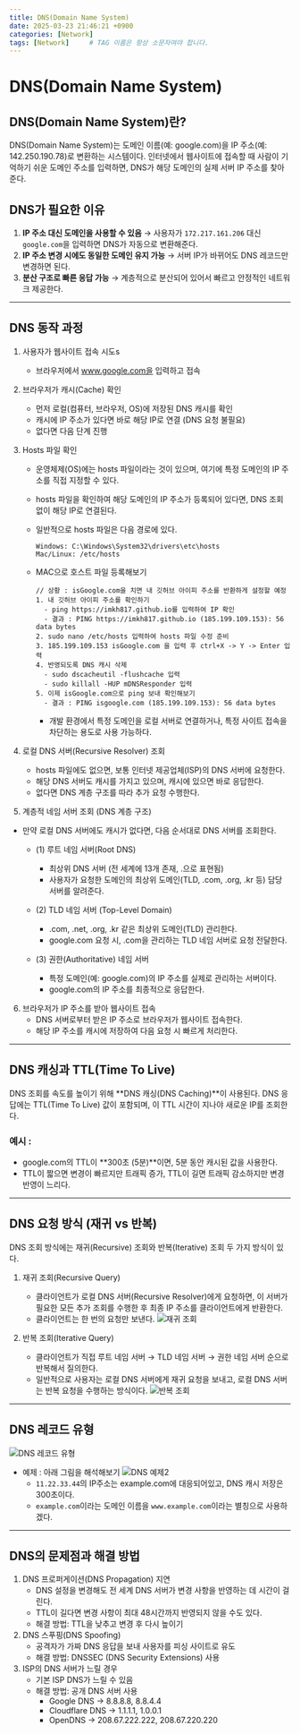 ```yaml
---
title: DNS(Domain Name System)
date: 2025-03-23 21:46:21 +0900
categories: [Network]
tags: [Network]     # TAG 이름은 항상 소문자여야 합니다.
---
```

# DNS(Domain Name System)

## DNS(Domain Name System)란?
DNS(Domain Name System)는 도메인 이름(예: google.com)을 IP 주소(예: 142.250.190.78)로 변환하는 시스템이다.
인터넷에서 웹사이트에 접속할 때 사람이 기억하기 쉬운 도메인 주소를 입력하면, DNS가 해당 도메인의 실제 서버 IP 주소를 찾아준다.

## DNS가 필요한 이유
1. **IP 주소 대신 도메인을 사용할 수 있음** → 사용자가 `172.217.161.206` 대신 `google.com`을 입력하면 DNS가 자동으로 변환해준다.
2. **IP 주소 변경 시에도 동일한 도메인 유지 가능** → 서버 IP가 바뀌어도 DNS 레코드만 변경하면 된다.
3. **분산 구조로 빠른 응답 가능** → 계층적으로 분산되어 있어서 빠르고 안정적인 네트워크 제공한다.

---

## DNS 동작 과정
1. 사용자가 웹사이트 접속 시도s
   - 브라우저에서 www.google.com을 입력하고 접속
2. 브라우저가 캐시(Cache) 확인
   - 먼저 로컬(컴퓨터, 브라우저, OS)에 저장된 DNS 캐시를 확인
   - 캐시에 IP 주소가 있다면 바로 해당 IP로 연결 (DNS 요청 불필요)
   - 없다면 다음 단계 진행
3. Hosts 파일 확인
   - 운영체제(OS)에는 hosts 파일이라는 것이 있으며, 여기에 특정 도메인의 IP 주소를 직접 지정할 수 있다.
   - hosts 파일을 확인하여 해당 도메인의 IP 주소가 등록되어 있다면, DNS 조회 없이 해당 IP로 연결된다.
   - 일반적으로 hosts 파일은 다음 경로에 있다.
      ```
      Windows: C:\Windows\System32\drivers\etc\hosts
      Mac/Linux: /etc/hosts
      ```
   - MAC으로 호스트 파일 등록해보기
   
     ```
     // 상황 : isGoogle.com을 치면 내 깃허브 아이피 주소를 반환하게 설정할 예정
     1. 내 깃허브 아이피 주소를 확인하기
       - ping https://imkh817.github.io를 입력하여 IP 확인
       - 결과 : PING https://imkh817.github.io (185.199.109.153): 56 data bytes
     2. sudo nano /etc/hosts 입력하여 hosts 파일 수정 준비
     3. 185.199.109.153 isGoogle.com 을 입력 후 ctrl+X -> Y -> Enter 입력
     4. 반영되도록 DNS 캐시 삭제
       - sudo dscacheutil -flushcache 입력
       - sudo killall -HUP mDNSResponder 입력
     5. 이제 isGoogle.com으로 ping 보내 확인해보기
       - 결과 : PING isgoogle.com (185.199.109.153): 56 data bytes
     ```
     - 개발 환경에서 특정 도메인을 로컬 서버로 연결하거나, 특정 사이트 접속을 차단하는 용도로 사용 가능하다.

4. 로컬 DNS 서버(Recursive Resolver) 조회
   - hosts 파일에도 없으면, 보통 인터넷 제공업체(ISP)의 DNS 서버에 요청한다.
   - 해당 DNS 서버도 캐시를 가지고 있으며, 캐시에 있으면 바로 응답한다.
   - 없다면 DNS 계층 구조를 따라 추가 요청 수행한다.

5. 계층적 네임 서버 조회 (DNS 계층 구조)
- 만약 로컬 DNS 서버에도 캐시가 없다면, 다음 순서대로 DNS 서버를 조회한다.

  - (1) 루트 네임 서버(Root DNS)
    - 최상위 DNS 서버 (전 세계에 13개 존재, .으로 표현됨)
    - 사용자가 요청한 도메인의 최상위 도메인(TLD, .com, .org, .kr 등) 담당 서버를 알려준다.

  - (2) TLD 네임 서버 (Top-Level Domain)
    - .com, .net, .org, .kr 같은 최상위 도메인(TLD) 관리한다.
    - google.com 요청 시, .com을 관리하는 TLD 네임 서버로 요청 전달한다.

  - (3) 권한(Authoritative) 네임 서버
    - 특정 도메인(예: google.com)의 IP 주소를 실제로 관리하는 서버이다.
    - google.com의 IP 주소를 최종적으로 응답한다.

6. 브라우저가 IP 주소를 받아 웹사이트 접속
   - DNS 서버로부터 받은 IP 주소로 브라우저가 웹사이트 접속한다.
   - 해당 IP 주소를 캐시에 저장하여 다음 요청 시 빠르게 처리한다.
   
---

## DNS 캐싱과 TTL(Time To Live)
DNS 조회를 속도를 높이기 위해  **DNS 캐싱(DNS Caching)**이 사용된다.
DNS 응답에는 TTL(Time To Live) 값이 포함되며, 이 TTL 시간이 지나야 새로운 IP를 조회한다.
### 예시 :
- google.com의 TTL이 **300초 (5분)**이면, 5분 동안 캐시된 값을 사용한다.
- TTL이 짧으면 변경이 빠르지만 트래픽 증가, TTL이 길면 트래픽 감소하지만 변경 반영이 느리다.

---

## DNS 요청 방식 (재귀 vs 반복)
DNS 조회 방식에는 재귀(Recursive) 조회와 반복(Iterative) 조회 두 가지 방식이 있다.
1. 재귀 조회(Recursive Query)
   - 클라이언트가 로컬 DNS 서버(Recursive Resolver)에게 요청하면, 이 서버가 필요한 모든 추가 조회를 수행한 후 최종 IP 주소를 클라이언트에게 반환한다.
   - 클라이언트는 한 번의 요청만 보낸다.
     ![재귀 조회](/assets/img/재귀%20조회.png)


2. 반복 조회(Iterative Query)
   - 클라이언트가 직접 루트 네임 서버 → TLD 네임 서버 → 권한 네임 서버 순으로 반복해서 질의한다.
   - 일반적으로 사용자는 로컬 DNS 서버에게 재귀 요청을 보내고, 로컬 DNS 서버는 반복 요청을 수행하는 방식이다.
     ![반복 조회](/assets/img/반복%20조회.png)
---
## DNS 레코드 유형
![DNS 레코드 유형](/assets/img/DNS%20레코드%20유형.png)

- 예제 : 아래 그림을 해석해보기
  ![DNS 예제2](/assets/img/DNS%20예제2.png)
  - `11.22.33.44`의 IP주소는 example.com에 대응되어있고, DNS 캐시 저장은 300초이다.
  - `example.com`이라는 도메인 이름을 `www.example.com`이라는 별칭으로 사용하겠다.

---
## DNS의 문제점과 해결 방법
1. DNS 프로퍼게이션(DNS Propagation) 지연
   - DNS 설정을 변경해도 전 세계 DNS 서버가 변경 사항을 반영하는 데 시간이 걸린다.
   - TTL이 길다면 변경 사항이 최대 48시간까지 반영되지 않을 수도 있다.
   - 해결 방법: TTL을 낮추고 변경 후 다시 높이기
2. DNS 스푸핑(DNS Spoofing)
   - 공격자가 가짜 DNS 응답을 보내 사용자를 피싱 사이트로 유도
   - 해결 방법: DNSSEC (DNS Security Extensions) 사용
3. ISP의 DNS 서버가 느릴 경우
   - 기본 ISP DNS가 느릴 수 있음
   - 해결 방법: 공개 DNS 서버 사용
     - Google DNS → 8.8.8.8, 8.8.4.4
     - Cloudflare DNS → 1.1.1.1, 1.0.0.1
     - OpenDNS → 208.67.222.222, 208.67.220.220

  


